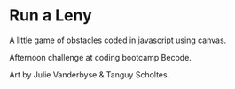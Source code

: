 # Run a Leny

A little game of obstacles coded in javascript using canvas.

Afternoon challenge at coding bootcamp Becode.

Art by Julie Vanderbyse & Tanguy Scholtes.
